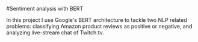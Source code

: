 #Sentiment analysis with BERT

In this project I use Google's BERT architecture to tackle two NLP related problems: classifying Amazon product reviews as positive or negative, and analyzing live-stream chat of Twitch.tv. 
